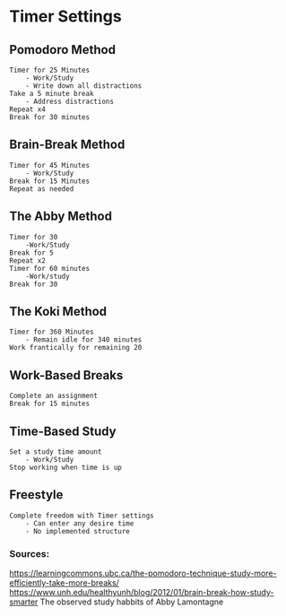 
# Timer Settings

## Pomodoro Method
    Timer for 25 Minutes 
        - Work/Study
        - Write down all distractions
    Take a 5 minute break
        - Address distractions
    Repeat x4
    Break for 30 minutes

## Brain-Break Method
    Timer for 45 Minutes
        - Work/Study
    Break for 15 Minutes
    Repeat as needed
    
## The Abby Method
    Timer for 30
        -Work/Study
    Break for 5
    Repeat x2
    Timer for 60 minutes
        -Work/study
    Break for 30

## The Koki Method
    Timer for 360 Minutes
        - Remain idle for 340 minutes
    Work frantically for remaining 20
    
## Work-Based Breaks
    Complete an assignment
    Break for 15 minutes

## Time-Based Study
    Set a study time amount
        - Work/Study
    Stop working when time is up

## Freestyle
    Complete freedom with Timer settings
        - Can enter any desire time
        - No implemented structure

### Sources:
https://learningcommons.ubc.ca/the-pomodoro-technique-study-more-efficiently-take-more-breaks/
https://www.unh.edu/healthyunh/blog/2012/01/brain-break-how-study-smarter
The observed study habbits of Abby Lamontagne
